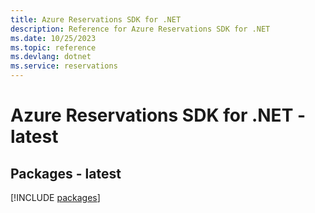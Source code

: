 ```yaml
---
title: Azure Reservations SDK for .NET
description: Reference for Azure Reservations SDK for .NET
ms.date: 10/25/2023
ms.topic: reference
ms.devlang: dotnet
ms.service: reservations
---
```

# Azure Reservations SDK for .NET - latest
## Packages - latest
[!INCLUDE [packages](reservations-index.md)]